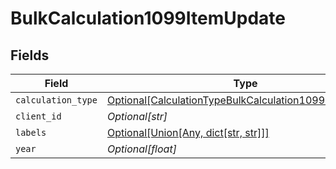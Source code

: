 # BulkCalculation1099ItemUpdate


## Fields

| Field                                                                                                                         | Type                                                                                                                          | Required                                                                                                                      | Description                                                                                                                   |
| ----------------------------------------------------------------------------------------------------------------------------- | ----------------------------------------------------------------------------------------------------------------------------- | ----------------------------------------------------------------------------------------------------------------------------- | ----------------------------------------------------------------------------------------------------------------------------- |
| `calculation_type`                                                                                                            | [Optional[CalculationTypeBulkCalculation1099ItemUpdate]](../../models/shared/calculationtypebulkcalculation1099itemupdate.md) | :heavy_minus_sign:                                                                                                            | N/A                                                                                                                           |
| `client_id`                                                                                                                   | *Optional[str]*                                                                                                               | :heavy_minus_sign:                                                                                                            | N/A                                                                                                                           |
| `labels`                                                                                                                      | [Optional[Union[Any, dict[str, str]]]](../../models/shared/bulkcalculation1099itemupdatelabels.md)                            | :heavy_minus_sign:                                                                                                            | N/A                                                                                                                           |
| `year`                                                                                                                        | *Optional[float]*                                                                                                             | :heavy_minus_sign:                                                                                                            | N/A                                                                                                                           |
